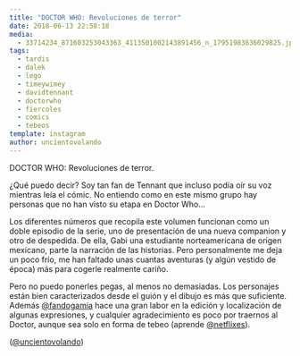 ```yaml
---
title: "DOCTOR WHO: Revoluciones de terror"
date: 2018-06-13 22:58:18
media: 
  - 33714234_871603253043363_4113501002143891456_n_17951983636029825.jpg
tags: 
  - tardis
  - dalek
  - lego
  - timeywimey
  - davidtennant
  - doctorwho
  - fiercoles
  - comics
  - tebeos
template: instagram
author: uncientovolando
---
```


DOCTOR WHO: Revoluciones de terror.


¿Qué puedo decir? Soy tan fan de Tennant que incluso podía oír su voz mientras leía el cómic. No entiendo como en este mismo grupo hay personas que no han visto su etapa en Doctor Who...


Los diferentes números que recopila este volumen funcionan como un doble episodio de la serie, uno de presentación de una nueva companion y otro de despedida. De ella, Gabi una estudiante norteamericana de origen mexicano, parte la narración de las historias. Pero personalmente me deja un poco frío, me han faltado unas cuantas aventuras (y algún vestido de época) más para cogerle realmente cariño.


Pero no puedo ponerles pegas, al menos no demasiadas. Los personajes están bien caracterizados desde el guión y el dibujo es más que suficiente. Además [@fandogamia](https://instagram.com/fandogamia) hace una gran labor en la edición y localización de algunas expresiones, y cualquier agradecimiento es poco por traernos al Doctor, aunque sea solo en forma de tebeo (aprende [@netflixes](https://instagram.com/netflixes)).


([@uncientovolando](https://instagram.com/uncientovolando))
